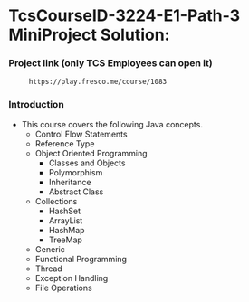 # TcsCourseID-3224-E1-Path-3 MiniProject Solution: 
   ### Project link (only TCS Employees can open it)
         https://play.fresco.me/course/1083  


    
  ### Introduction
   * This course covers the following Java concepts.
     * Control Flow Statements
     * Reference Type
     * Object Oriented Programming
        * Classes and Objects
        * Polymorphism
        * Inheritance
        * Abstract Class
     * Collections
        * HashSet
        * ArrayList
        * HashMap
        * TreeMap
     * Generic
     * Functional Programming
     * Thread
     * Exception Handling
     * File Operations





     


